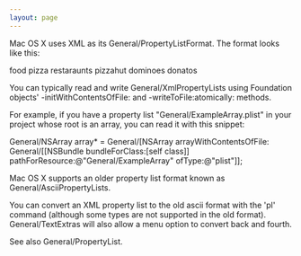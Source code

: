 ```yaml
---
layout: page
---
```


Mac OS X uses XML as its General/PropertyListFormat. The format looks like this:

    
<!-- This is a comment -->
<?xml version="1.0" encoding="UTF-8"?>
<!DOCTYPE plist SYSTEM "file://localhost/System/Library/General/DTDs/General/PropertyList.dtd">
<plist version="0.9">
<dict>
        <key>food</key>
        <string>pizza</string>
        <key>restaraunts</key>
        <array>
                <string>pizzahut</string>
                <string>dominoes</string>
                <string>donatos</string><!-- :-) -->
        </array>
</dict>


You can typically read and write General/XmlPropertyLists using Foundation objects' -initWithContentsOfFile: and -writeToFile:atomically: methods.

For example, if you have a property list "General/ExampleArray.plist" in your project whose root is an array, you can read it with this snippet:
    
General/NSArray array* = General/[NSArray arrayWithContentsOfFile: 
  General/[[NSBundle bundleForClass:[self class]] pathForResource:@"General/ExampleArray" ofType:@"plist"]];




Mac OS X supports an older property list format known as General/AsciiPropertyLists.

You can convert an XML property list to the old ascii format with the 'pl' command (although some types are not supported in the old format). General/TextExtras will also allow a menu option to convert back and fourth.

See also General/PropertyList.